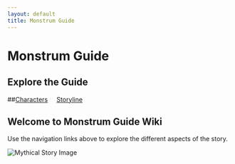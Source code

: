```yaml
---
layout: default
title: Monstrum Guide
---
```


# Monstrum Guide
## Explore the Guide
##[Characters](character/characters.md) &nbsp;&nbsp;&nbsp; [Storyline](storyline.md)


## Welcome to Monstrum Guide Wiki

Use the navigation links above to explore the different aspects of the story.

![Mythical Story Image](https://github.com/user-attachments/assets/d40d3d43-01c9-4abf-b32f-3f8a1fd8fc5c)
